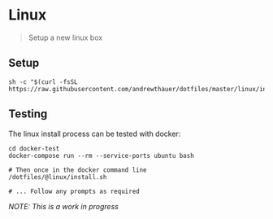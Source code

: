 # Linux

> Setup a new linux box

## Setup

```shell
sh -c "$(curl -fsSL https://raw.githubusercontent.com/andrewthauer/dotfiles/master/linux/install.sh)"
```

## Testing

The linux install process can be tested with docker:

```shell
cd docker-test
docker-compose run --rm --service-ports ubuntu bash

# Then once in the docker command line
/dotfiles/@linux/install.sh

# ... Follow any prompts as required
```

_NOTE: This is a work in progress_
